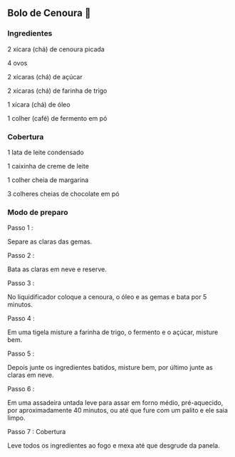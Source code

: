 ## Bolo de Cenoura 🥕

### Ingredientes

2 xícara (chá) de cenoura picada

4 ovos

2 xícaras (chá) de açúcar

2 xícaras (chá) de farinha de trigo

1 xícara (chá) de óleo

1 colher (café) de fermento em pó

### Cobertura

1 lata de leite condensado

1 caixinha de creme de leite

1 colher cheia de margarina

3 colheres cheias de chocolate em pó

### Modo de preparo

Passo 1 :

Separe as claras das gemas.

Passo 2 :

Bata as claras em neve e reserve.

Passo 3 :

No liquidificador coloque a cenoura, o óleo e as gemas e bata por 5 minutos.

Passo 4 :

Em uma tigela misture a farinha de trigo, o fermento e o açúcar, misture bem.

Passo 5 :

Depois junte os ingredientes batidos, misture bem, por último junte as claras em neve.

Passo 6 :

Em uma assadeira untada leve para assar em forno médio, pré-aquecido, por aproximadamente 40 minutos, ou até que fure com um palito e ele saia limpo.

Passo 7 : Cobertura

Leve todos os ingredientes ao fogo e mexa até que desgrude da panela.
